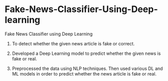 # Fake-News-Classifier-Using-Deep-learning

Fake News Classifier using Deep Learning
01. To detect whether the given news article is fake or correct.

02. Developed a Deep Learning model to predict whether the given news is fake or real.

03. Preprocessed the data using NLP techniques. Then used various DL and ML models in order to predict whether the news article is fake or real.
